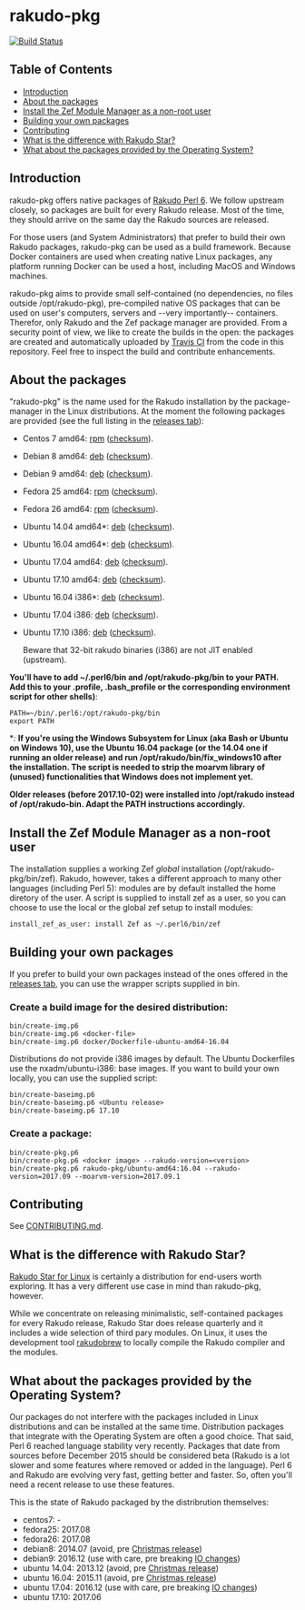 # rakudo-pkg

[![Build Status](https://travis-ci.org/nxadm/rakudo-pkg.svg?branch=master)](https://travis-ci.org/nxadm/rakudo-pkg)
<br>

## Table of Contents

* [Introduction](#introduction)
* [About the packages](#about-the-packages)
* [Install the Zef Module Manager as a non-root user](#install-the-zef-module-manager-as-a-non-root-user)
* [Building your own packages](#building-your-own-packages)
* [Contributing](#contributing)
* [What is the difference with Rakudo Star?](#what-is-the-difference-with-rakudo-star)
* [What about the packages provided by the Operating System?](#what-about-the-packages-provided-by-the-operating-system)

## Introduction
rakudo-pkg offers native packages of [Rakudo Perl 6](https://perl6.org/). We
follow upstream closely, so packages are built for every Rakudo release. Most
of the time, they should arrive on the same day the Rakudo sources are released.

For those users (and System Administrators) that prefer to build their own
Rakudo packages, rakudo-pkg can be used as a build framework. Because Docker
containers are used when creating native Linux packages, any platform running
Docker can be used a host, including MacOS and Windows machines.

rakudo-pkg aims to provide small self-contained (no dependencies, no files
outside /opt/rakudo-pkg), pre-compiled native OS packages that can be used on
user's computers, servers and --very importantly-- containers. Therefor, only
Rakudo and the Zef package manager are provided. From a security point of view,
we like to create the builds in the open: the packages are created and
automatically uploaded by [Travis CI](https://travis-ci.org/nxadm/rakudo-pkg)
from the code in this repository. Feel free to inspect the build and contribute
enhancements.

## About the packages

"rakudo-pkg" is the name used for the Rakudo installation by the package-manager
in the Linux distributions. At the moment the following packages are provided
(see the full listing in the [releases tab](https://github.com/nxadm/rakudo-pkg/releases)):
- Centos 7 amd64:
[rpm](https://nxadm.github.io/rakudo-pkg/latest-release.html?os=centos&version=7&arch=x86_64)
([checksum](https://nxadm.github.io/rakudo-pkg/latest-release-checksum.html?os=centos&version=7&arch=amd64)).
- Debian 8 amd64:
[deb](https://nxadm.github.io/rakudo-pkg/latest-release.html?os=debian&version=8&arch=amd64)
([checksum](https://nxadm.github.io/rakudo-pkg/latest-release-checksum.html?os=debian&version=8&arch=amd64)).
- Debian 9 amd64:
[deb](https://nxadm.github.io/rakudo-pkg/latest-release.html?os=debian&version=9&arch=amd64)
([checksum](https://nxadm.github.io/rakudo-pkg/latest-release-checksum.html?os=debian&version=9&arch=amd64)).
- Fedora 25 amd64:
[rpm](https://nxadm.github.io/rakudo-pkg/latest-release.html?os=fedora&version=25&arch=x86_64)
([checksum](https://nxadm.github.io/rakudo-pkg/latest-release-checksum.html?os=fedora&version=25&arch=amd64)).
- Fedora 26 amd64:
[rpm](https://nxadm.github.io/rakudo-pkg/latest-release.html?os=fedora&version=26&arch=x86_64)
([checksum](https://nxadm.github.io/rakudo-pkg/latest-release-checksum.html?os=fedora&version=26&arch=amd64)).
- Ubuntu 14.04 amd64*:
[deb](https://nxadm.github.io/rakudo-pkg/latest-release.html?os=ubuntu&version=14.04&arch=amd64)
([checksum](https://nxadm.github.io/rakudo-pkg/latest-release-checksum.html?os=ubuntu&version=14.04&arch=amd64)).
- Ubuntu 16.04 amd64*:
[deb](https://nxadm.github.io/rakudo-pkg/latest-release.html?os=ubuntu&version=16.04&arch=amd64)
([checksum](https://nxadm.github.io/rakudo-pkg/latest-release-checksum.html?os=ubuntu&version=16.04&arch=amd64)).
- Ubuntu 17.04 amd64:
[deb](https://nxadm.github.io/rakudo-pkg/latest-release.html?os=ubuntu&version=17.04&arch=amd64)
([checksum](https://nxadm.github.io/rakudo-pkg/latest-release-checksum.html?os=ubuntu&version=17.04&arch=amd64)).
- Ubuntu 17.10 amd64:
[deb](https://nxadm.github.io/rakudo-pkg/latest-release.html?os=ubuntu&version=17.10&arch=amd64)
([checksum](https://nxadm.github.io/rakudo-pkg/latest-release-checksum.html?os=ubuntu&version=17.10&arch=amd64)).
- Ubuntu 16.04 i386*:
[deb](https://nxadm.github.io/rakudo-pkg/latest-release.html?os=ubuntu&version=16.04&arch=i386)
([checksum](https://nxadm.github.io/rakudo-pkg/latest-release-checksum.html?os=ubuntu&version=16.04&arch=i386)).
- Ubuntu 17.04 i386:
[deb](https://nxadm.github.io/rakudo-pkg/latest-release.html?os=ubuntu&version=17.04&arch=i386)
([checksum](https://nxadm.github.io/rakudo-pkg/latest-release-checksum.html?os=ubuntu&version=17.04&arch=i386)).
- Ubuntu 17.10 i386:
[deb](https://nxadm.github.io/rakudo-pkg/latest-release.html?os=ubuntu&version=17.10&arch=i386)
([checksum](https://nxadm.github.io/rakudo-pkg/latest-release-checksum.html?os=ubuntu&version=17.10&arch=i386)).

  Beware that 32-bit rakudo binaries (i386) are not JIT enabled (upstream).

**You'll have to add ~/.perl6/bin and /opt/rakudo-pkg/bin to your PATH.
Add this to your .profile, .bash_profile or the corresponding environment
script for other shells)**:

```
PATH=~/bin/.perl6:/opt/rakudo-pkg/bin
export PATH
```

*: **If you're using the Windows Subsystem for Linux (aka Bash or Ubuntu on
Windows 10), use the Ubuntu 16.04 package (or the 14.04 one if running an
older release) and run /opt/rakudo/bin/fix_windows10 after the installation.
The script is needed to strip the moarvm library of (unused) functionalities
that Windows does not implement yet.**

**Older releases (before 2017.10-02) were installed into /opt/rakudo instead of
/opt/rakudo-bin. Adapt the PATH instructions accordingly.**

## Install the Zef Module Manager as a non-root user
The installation supplies a working Zef *global* installation
(/opt/rakudo-pkg/bin/zef). Rakudo, however, takes a different
approach to many other languages (including Perl 5): modules are by default
installed the home diretory of the user. A script is supplied to install
zef as a user, so you can choose to use the local or the global zef setup
to install modules:

```
install_zef_as_user: install Zef as ~/.perl6/bin/zef
```

## Building your own packages

If you prefer to build your own packages instead of the ones offered in the
[releases tab](https://github.com/nxadm/rakudo-pkg/releases), you can use
the wrapper scripts supplied in bin.

### Create a build image for the desired distribution:

```
bin/create-img.p6
bin/create-img.p6 <docker-file>
bin/create-img.p6 docker/Dockerfile-ubuntu-amd64-16.04
```

Distributions do not provide i386 images by default. The Ubuntu Dockerfiles
use the nxadm/ubuntu-i386:<version> base images. If you want to build your
own locally, you can use the supplied script:

```
bin/create-baseimg.p6
bin/create-baseimg.p6 <Ubuntu release>
bin/create-baseimg.p6 17.10
```

### Create a package:

```
bin/create-pkg.p6
bin/create-pkg.p6 <docker image> --rakudo-version=<version>
bin/create-pkg.p6 rakudo-pkg/ubuntu-amd64:16.04 --rakudo-version=2017.09 --moarvm-version=2017.09.1
```

## Contributing
See [CONTRIBUTING.md](CONTRIBUTING.md).

## What is the difference with Rakudo Star?

[Rakudo Star for Linux](https://github.com/rakudo/star) is certainly a
distribution for end-users worth exploring. It has a very different
use case in mind than rakudo-pkg, however.

While we concentrate on releasing minimalistic, self-contained packages
for every Rakudo release, Rakudo Star does release quarterly and it
includes a wide selection of third pary modules. On Linux, it uses
the development tool [rakudobrew](https://github.com/tadzik/rakudobrew)
to locally compile the Rakudo compiler and the modules.

## What about the packages provided by the Operating System?

Our packages do not interfere with the packages included in Linux
distributions and can be installed at the same time. Distribution packages
that integrate with the Operating System are often a good choice.  That said,
Perl 6 reached language stability very recently. Packages that date from
sources before December 2015 should be considered beta (Rakudo is a lot
slower and some features where removed or added in the language). Perl 6 and
Rakudo are evolving very fast, getting better and faster. So, often you'll
need a recent release to use these features.

This is the state of Rakudo packaged by the distribrution themselves:

- centos7:      -
- fedora25:     2017.08
- fedora26:     2017.08
- debian8:      2014.07 (avoid, pre [Christmas release](https://perl6advent.wordpress.com/2015/12/25/christmas-is-here/))
- debian9:      2016.12 (use with care, pre breaking [IO changes](http://rakudo.org/2017/04/02/upgrade-information-for-changes-due-to-io-grant-work/))
- ubuntu 14.04: 2013.12 (avoid, pre [Christmas release](https://perl6advent.wordpress.com/2015/12/25/christmas-is-here/))
- ubuntu 16.04: 2015.11 (avoid, pre [Christmas release](https://perl6advent.wordpress.com/2015/12/25/christmas-is-here/))
- ubuntu 17.04: 2016.12 (use with care, pre breaking [IO changes](http://rakudo.org/2017/04/02/upgrade-information-for-changes-due-to-io-grant-work/))
- ubuntu 17.10: 2017.06
